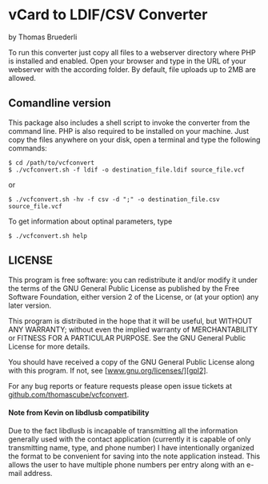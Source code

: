 vCard to LDIF/CSV Converter
===========================
by Thomas Bruederli

To run this converter just copy all files to a webserver directory where PHP
is installed and enabled. Open your browser and type in the URL of your
webserver with the according folder. By default, file uploads up to 2MB are 
allowed.

Comandline version
------------------
This package also includes a shell script to invoke the converter from the
command line. PHP is also required to be installed on your machine.
Just copy the files anywhere on your disk, open a terminal and type the
following commands:

	$ cd /path/to/vcfconvert
	$ ./vcfconvert.sh -f ldif -o destination_file.ldif source_file.vcf
or

	$ ./vcfconvert.sh -hv -f csv -d ";" -o destination_file.csv source_file.vcf

To get information about optinal parameters, type

	$ ./vcfconvert.sh help

LICENSE
-------
This program is free software: you can redistribute it and/or modify
it under the terms of the GNU General Public License as published by
the Free Software Foundation, either version 2 of the License,
or (at your option) any later version.

This program is distributed in the hope that it will be useful,
but WITHOUT ANY WARRANTY; without even the implied warranty of
MERCHANTABILITY or FITNESS FOR A PARTICULAR PURPOSE. See the
GNU General Public License for more details.

You should have received a copy of the GNU General Public License
along with this program. If not, see [www.gnu.org/licenses/][gpl2].

For any bug reports or feature requests please open issue tickets at
[github.com/thomascube/vcfconvert][github].


#### Note from Kevin on libdlusb compatibility
Due to the fact libdlusb is incapable of transmitting all the information
generally used with the contact application (currently it is capable of 
only transmitting name, type, and phone number) I have intentionally organized
the format to be convenient for saving into the note application instead. This 
allows the user to have multiple phone numbers per entry along with an e-mail
address.

[gpl2]:        http://www.gnu.org/licenses/gpl2.txt
[github]:      http://github.com/thomascube/vcfconvert

